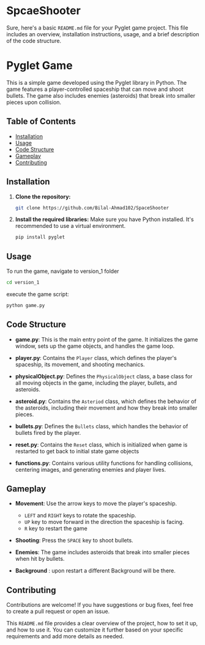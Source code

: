 # SpcaeShooter
Sure, here's a basic `README.md` file for your Pyglet game project. This file includes an overview, installation instructions, usage, and a brief description of the code structure.

# Pyglet Game

This is a simple game developed using the Pyglet library in Python. The game features a player-controlled spaceship that can move and shoot bullets. The game also includes enemies (asteroids) that break into smaller pieces upon collision.

## Table of Contents
- [Installation](#installation)
- [Usage](#usage)
- [Code Structure](#code-structure)
- [Gameplay](#gameplay)
- [Contributing](#contributing)

## Installation

1. **Clone the repository:**

   ```sh
   git clone https://github.com/Bilal-Ahmad102/SpaceShooter
   
   ```

2. **Install the required libraries:**
   Make sure you have Python installed. It's recommended to use a virtual environment.
   ```sh
   pip install pyglet
   ```

## Usage
To run the game, navigate to version_1 folder

```sh
cd version_1
```

execute the game script:
```sh
python game.py
```

## Code Structure

- **game.py**: This is the main entry point of the game. It initializes the game window, sets up the game objects, and handles the game loop.

- **player.py**: Contains the `Player` class, which defines the player's spaceship, its movement, and shooting mechanics.

- **physicalObject.py**: Defines the `PhysicalObject` class, a base class for all moving objects in the game, including the player, bullets, and asteroids.

- **asteroid.py**: Contains the `Asteriod` class, which defines the behavior of the asteroids, including their movement and how they break into smaller pieces.

- **bullets.py**: Defines the `Bullets` class, which handles the behavior of bullets fired by the player.

- **reset.py**: Contains the `Reset` class, which is initialized when game is restarted to get back to initial state game objects
 
- **functions.py**: Contains various utility functions for handling collisions, centering images, and generating enemies and player lives.

## Gameplay

- **Movement**: Use the arrow keys to move the player's spaceship. 
  - `LEFT` and `RIGHT` keys to rotate the spaceship.
  - `UP` key to move forward in the direction the spaceship is facing.
  - `R`  key to restart the game 
- **Shooting**: Press the `SPACE` key to shoot bullets.

- **Enemies**: The game includes asteroids that break into smaller pieces when hit by bullets.
- **Background** : upon restart a different Background will be there.
## Contributing

Contributions are welcome! If you have suggestions or bug fixes, feel free to create a pull request or open an issue.

This `README.md` file provides a clear overview of the project, how to set it up, and how to use it. You can customize it further based on your specific requirements and add more details as needed.
